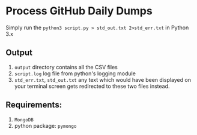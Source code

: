 # Process GitHub Daily Dumps

Simply  run the `python3 script.py > std_out.txt 2>std_err.txt` in Python 3.x

## Output
1. `output` directory contains all the CSV files
2. `script.log` log file from python's logging module
3. `std_err.txt`, `std_out.txt` any text which would have been displayed on your terminal screen gets redirected to these two files instead.

## Requirements: 
1. `MongoDB`
2. python package: `pymongo`
